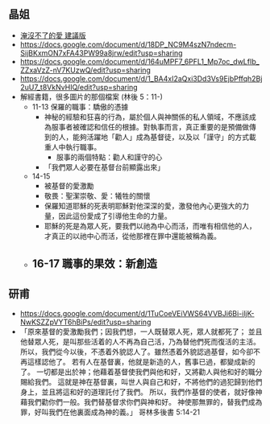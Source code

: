 ## 晶姐
- [淹沒不了的愛 建議版](https://docs.google.com/document/d/1snDW1AzaGcTHJcTZQGRiuXhxWxePiIQOBaClwfS7P08/edit?usp=sharing)
- https://docs.google.com/document/d/18DP_NC9M4szN7ndecm-SijBKxmON7xFA43PW99a8jrw/edit?usp=sharing
- https://docs.google.com/document/d/164uMPF7_6PFL1_Mp7oc_dwLfIb_ZZxaVzZ-nV7KUzwQ/edit?usp=sharing
- https://docs.google.com/document/d/1_BA4xI2aQxi3Dd3Vs9EjbPffqh2Bj2uU7_t8VkNvHIQ/edit?usp=sharing
- 解經書籍，很多圖片的那個檔案 (林後 5：11-)
	- 11-13 保羅的職事：驕傲的憑據
		- 神秘的經驗和狂喜的行為，屬於個人與神關係的私人領域，不應該成為服事者被確認和信任的根據。對執事而言，真正重要的是預備做傳到的人，能夠活躍地「勸人」成為基督徒，以及以「謹守」的方式載重人中執行職事。
			- 服事的兩個特點：勸人和謹守的心
		- 「我們眾人必要在基督台前顯露出來」
	- 14-15
		- 被基督的愛激勵
		- 敬畏：聖潔崇敬、愛：犧牲的關懷
		- 保羅知道耶穌的死表明耶穌對他深深的愛，激發他內心更強大的力量，因此這份愛成了引導他生命的力量。
		- 耶穌的死是為眾人死，要我們以祂為中心而活，而唯有相信他的人，才真正的以祂中心而活，從他那裡在罪中還能被稱為義。
	- 16-17 職事的果效：新創造
		- 
## 研甫
- https://docs.google.com/document/d/1TuCoeVEiVWS64VVBJi6Bi-iljK-NwKSZZpVYT6hBiPs/edit?usp=sharing
- 「原來基督的愛激勵我們；因我們想，一人既替眾人死，眾人就都死了； 並且他替眾人死，是叫那些活着的人不再為自己活，乃為替他們死而復活的主活。 所以，我們從今以後，不憑着外貌認人了。雖然憑着外貌認過基督，如今卻不再這樣認他了。 若有人在基督裏，他就是新造的人，舊事已過，都變成新的了。 一切都是出於神；他藉着基督使我們與他和好，又將勸人與他和好的職分賜給我們。 這就是神在基督裏，叫世人與自己和好，不將他們的過犯歸到他們身上，並且將這和好的道理託付了我們。 所以，我們作基督的使者，就好像神藉我們勸你們一般。我們替基督求你們與神和好。 神使那無罪的，替我們成為罪，好叫我們在他裏面成為神的義。」
  哥林多後書 5:14-21